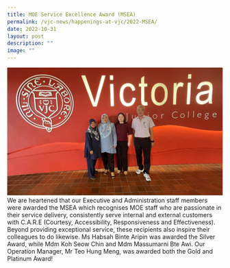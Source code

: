 ```yaml
---
title: MOE Service Excellence Award (MSEA)
permalink: /vjc-news/happenings-at-vjc/2022-MSEA/
date: 2022-10-31
layout: post
description: ""
image: ""
---
```


![](/images/Happening%20at%20VJC/2022%2032%20MSEA.jpg)
We are heartened that our Executive and Administration staff members were awarded the MSEA which recognises MOE staff who are passionate in their service delivery, consistently serve internal and external customers with C.A.R.E (Courtesy, Accessibility, Responsiveness and Effectiveness). Beyond providing exceptional service, these recipients also inspire their colleagues to do likewise. Ms Habsah Binte Aripin was awarded the Silver Award, while Mdm Koh Seow Chin and Mdm Massumarni Bte Awi. Our Operation Manager, Mr Teo Hung Meng, was awarded both the Gold and Platinum Award!